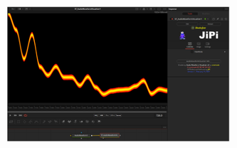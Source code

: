 

<!-- +++ DO NOT REMOVE THIS COMMENT +++ DO NOT ADD OR EDIT ANY TEXT BEFORE THIS LINE +++ IT WOULD BE A REALLY BAD IDEA +++ -->

[![Screenshot](AudioWaveformVisualizer_screenshot.png)](https://www.shadertoy.com/view/wd3Bzl "View on Shadertoy.com")

<!-- +++ DO NOT REMOVE THIS COMMENT +++ DO NOT EDIT ANY TEXT THAT COMES AFTER THIS LINE +++ TRUST ME: JUST DON'T DO IT +++ -->

